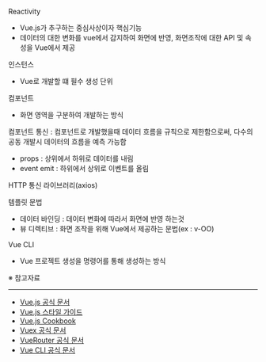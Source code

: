 Reactivity
- Vue.js가 추구하는 중심사상이자 핵심기능
- 데이터의 대한 변화를 vue에서 감지하여 화면에 반영, 화면조작에 대한 API 및 속성을 Vue에서 제공

인스턴스
- Vue로 개발할 떄 필수 생성 단위

컴포넌트
- 화면 영역을 구분하여 개발하는 방식

컴포넌트 통신 : 컴포넌트로 개발했을때 데이터 흐름을 규칙으로 제한함으로써, 다수의 공동 개발시
		데이터의 흐름을 예측 가능함
- props :  상위에서 하위로 데이터를 내림
- event emit : 하위에서 상위로 이벤트를 올림

HTTP 통신 라이브러리(axios)

템플릿 문법
- 데이터 바인딩 : 데이터 변화에 따라서 화면에 반영 하는것
- 뷰 디렉티브 : 화면 조작을 위해 Vue에서 제공하는 문법(ex : v-OO)

Vue CLI
- Vue 프로젝트 생성을 명령어를 통해 생성하는 방식
  
※ 참고자료  
  
 ---
- [Vue.js 공식 문서](https://vuejs.org/v2/guide/)
- [Vue.js 스타일 가이드](https://vuejs.org/v2/style-guide/)
- [Vue.js Cookbook](https://vuejs.org/v2/cookbook/)
- [Vuex 공식 문서](https://vuex.vuejs.org/)
- [VueRouter 공식 문서](https://router.vuejs.org/)
- [Vue CLI 공식 문서](https://cli.vuejs.org/)
